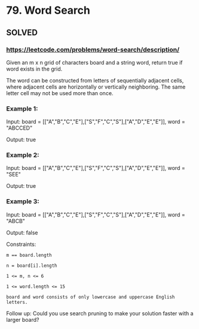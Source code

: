 # 79. Word Search

## SOLVED
### https://leetcode.com/problems/word-search/description/
Given an m x n grid of characters board and a string word, return true if word exists in the grid.



The word can be constructed from letters of sequentially adjacent cells, where adjacent cells are horizontally or vertically neighboring. The same letter cell may not be used more than once.





### Example 1:





Input: board = [[&quot;A&quot;,&quot;B&quot;,&quot;C&quot;,&quot;E&quot;],[&quot;S&quot;,&quot;F&quot;,&quot;C&quot;,&quot;S&quot;],[&quot;A&quot;,&quot;D&quot;,&quot;E&quot;,&quot;E&quot;]], word = &quot;ABCCED&quot;


Output: true





### Example 2:





Input: board = [[&quot;A&quot;,&quot;B&quot;,&quot;C&quot;,&quot;E&quot;],[&quot;S&quot;,&quot;F&quot;,&quot;C&quot;,&quot;S&quot;],[&quot;A&quot;,&quot;D&quot;,&quot;E&quot;,&quot;E&quot;]], word = &quot;SEE&quot;


Output: true





### Example 3:





Input: board = [[&quot;A&quot;,&quot;B&quot;,&quot;C&quot;,&quot;E&quot;],[&quot;S&quot;,&quot;F&quot;,&quot;C&quot;,&quot;S&quot;],[&quot;A&quot;,&quot;D&quot;,&quot;E&quot;,&quot;E&quot;]], word = &quot;ABCB&quot;


Output: false







Constraints:





	m == board.length

	n = board[i].length

	1 <= m, n <= 6

	1 <= word.length <= 15

	board and word consists of only lowercase and uppercase English letters.







Follow up: Could you use search pruning to make your solution faster with a larger board?

